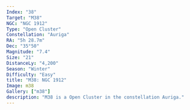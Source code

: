 ```yaml
---
Index: "38"
Target: "M38"
NGC: "NGC 1912"
Type: "Open Cluster"
Constellation: "Auriga"
RA: "5h 28.7m"
Dec: "35°50"
Magnitude: "7.4"
Size: "21"
DistanceLy: "4,200"
Season: "Winter"
Difficulty: "Easy"
title: "M38: NGC 1912"
Image: m38
Gallery: ["m38"]
description: "M38 is a Open Cluster in the constellation Auriga."
---
```


